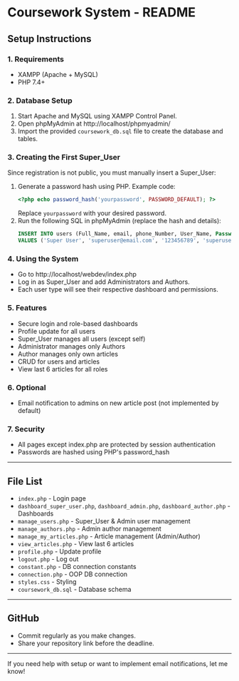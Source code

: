 # Coursework System - README

## Setup Instructions

### 1. Requirements
- XAMPP (Apache + MySQL)
- PHP 7.4+

### 2. Database Setup
1. Start Apache and MySQL using XAMPP Control Panel.
2. Open phpMyAdmin at http://localhost/phpmyadmin/
3. Import the provided `coursework_db.sql` file to create the database and tables.

### 3. Creating the First Super_User
Since registration is not public, you must manually insert a Super_User:

1. Generate a password hash using PHP. Example code:
   ```php
   <?php echo password_hash('yourpassword', PASSWORD_DEFAULT); ?>
   ```
   Replace `yourpassword` with your desired password.
2. Run the following SQL in phpMyAdmin (replace the hash and details):
   ```sql
   INSERT INTO users (Full_Name, email, phone_Number, User_Name, Password, UserType, AccessTime, profile_Image, Address)
   VALUES ('Super User', 'superuser@email.com', '123456789', 'superuser', '$2y$10$...', 'Super_User', NOW(), '', 'Main Office');
   ```

### 4. Using the System
- Go to http://localhost/webdev/index.php
- Log in as Super_User and add Administrators and Authors.
- Each user type will see their respective dashboard and permissions.

### 5. Features
- Secure login and role-based dashboards
- Profile update for all users
- Super_User manages all users (except self)
- Administrator manages only Authors
- Author manages only own articles
- CRUD for users and articles
- View last 6 articles for all roles

### 6. Optional
- Email notification to admins on new article post (not implemented by default)

### 7. Security
- All pages except index.php are protected by session authentication
- Passwords are hashed using PHP's password_hash

---

## File List
- `index.php` - Login page
- `dashboard_super_user.php`, `dashboard_admin.php`, `dashboard_author.php` - Dashboards
- `manage_users.php` - Super_User & Admin user management
- `manage_authors.php` - Admin author management
- `manage_my_articles.php` - Article management (Admin/Author)
- `view_articles.php` - View last 6 articles
- `profile.php` - Update profile
- `logout.php` - Log out
- `constant.php` - DB connection constants
- `connection.php` - OOP DB connection
- `styles.css` - Styling
- `coursework_db.sql` - Database schema

---

## GitHub
- Commit regularly as you make changes.
- Share your repository link before the deadline.

---

If you need help with setup or want to implement email notifications, let me know!
